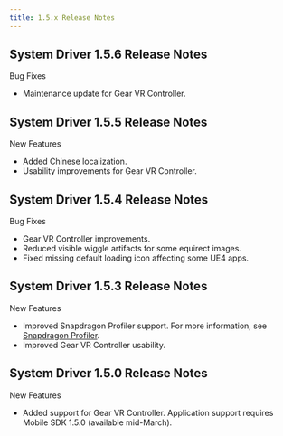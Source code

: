 ```yaml
---
title: 1.5.x Release Notes
---
```




## System Driver 1.5.6 Release Notes

Bug Fixes

* Maintenance update for Gear VR Controller.


## System Driver 1.5.5 Release Notes

New Features

* Added Chinese localization.
* Usability improvements for Gear VR Controller.


## System Driver 1.5.4 Release Notes

Bug Fixes

* Gear VR Controller improvements.
* Reduced visible wiggle artifacts for some equirect images.
* Fixed missing default loading icon affecting some UE4 apps.


## System Driver 1.5.3 Release Notes

New Features

* Improved Snapdragon Profiler support. For more information, see [Snapdragon Profiler](/documentation/mobilesdk/latest/concepts/mobile-snapdragon-profiler/ "The Qualcomm Snapdragon Profiler allows developers to analyze performance on Android devices with Snapdragon processors over USB, including CPU, GPU, memory, power, and thermal performance.").
* Improved Gear VR Controller usability.


## System Driver 1.5.0 Release Notes

New Features

* Added support for Gear VR Controller. Application support requires Mobile SDK 1.5.0 (available mid-March). 

